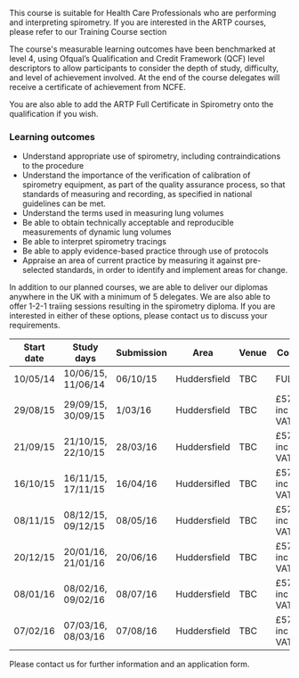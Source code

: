 This course is suitable for Health Care Professionals who are performing and interpreting spirometry. If you are interested in the ARTP courses, please refer to our Training Course section

The course's measurable learning outcomes have been benchmarked at level 4, using Ofqual’s Qualification and Credit Framework (QCF) level descriptors to allow participants to consider the depth of study, difficulty, and level of achievement involved. At the end of the course delegates will receive a certificate of achievement from NCFE.

You are also able to add the ARTP Full Certificate in Spirometry onto the qualification if you wish. 

### Learning outcomes

* Understand appropriate use of spirometry, including contraindications to the procedure
* Understand the importance of the verification of calibration of spirometry equipment, as part of the quality assurance    process, so that standards of measuring and recording, as specified in national guidelines can be met.
* Understand the terms used in measuring lung volumes
* Be able to obtain technically acceptable and reproducible measurements of dynamic lung volumes
* Be able to interpret spirometry tracings
* Be able to apply evidence-based practice through use of protocols
* Appraise an area of current practice by measuring it against pre-selected standards, in order to identify and implement   areas for change.

In addition to our planned courses, we are able to deliver our diplomas anywhere in the UK with a minimum of 5 delegates. We are also able to offer 1-2-1 traiing sessions resulting in the spirometry diploma. If you are interested in either of these options, please contact us to discuss your requirements.


| Start date | Study days         | Submission | Area          | Venue | Cost         | With ARTP |  
| -----------|--------------------|------------|---------------|-------|--------------|-----------|
| 10/05/14   | 10/06/15, 11/06/14 | 06/10/15   | Huddersfield  | TBC   | FULL         | FULL      |
| 29/08/15   | 29/09/15, 30/09/15 | 1/03/16    | Huddersfield  | TBC   | £570 inc VAT | £770      | 
| 21/09/15   | 21/10/15, 22/10/15 | 28/03/16   | Huddersfield  | TBC   | £570 inc VAT | £770      |
| 16/10/15   | 16/11/15, 17/11/15 | 16/04/16   | Huddersifled  | TBC   | £570 inc VAT | £770      |
| 08/11/15   | 08/12/15, 09/12/15 | 08/05/16   | Huddersfield  | TBC   | £570 inc VAT | £770      |
| 20/12/15   | 20/01/16, 21/01/16 | 20/06/16   | Huddersfield  | TBC   | £570 inc VAT | £770      |
| 08/01/16   | 08/02/16, 09/02/16 | 08/07/16   | Huddersfield  | TBC   | £570 inc VAT | £770      |
| 07/02/16   | 07/03/16, 08/03/16 | 07/08/16   | Huddersfield  | TBC   | £570 inc VAT | £770      |

Please contact us for further information and an application form.
